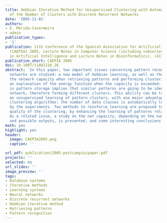 ```yaml
---
title: Hebbian Iterative Method for Unsupervised Clustering with Automatic Detection
  of the Number of Clusters with Discrete Recurrent Networks
date: '2005-11-01'
authors:
- E. Mérida-Casermeiro
- admin
publication_types: 
- '1'
publication: 11th Conference of the Spanish Association for Artificial Intelligence
  (CAEPIA) 2005, Lecture Notes in Computer Science (including subseries Lecture Notes
  in Artificial Intelligence and Lecture Notes in Bioinformatics), (4177), _pp. 241--250_
publication_short: CAEPIA 2005
doi: 10.1007/11881216_26
abstract: 'In this paper, two important issues concerning pattern recognition by neural
  networks are studied: a new model of hebbian learning, as well as the effect of
  the network capacity when retrieving patterns and performing clustering tasks. Particularly,
  an explanation of the energy function when the capacity is exceeded: the limitation
  in pattern storage implies that similar patterns are going to be identified by the
  network, therefore forming different clusters. This ability can be translated as
  an unsupervised learning of pattern clusters, with one major advantage over most
  clustering algorithms: the number of data classes is automatically learned, as confirmed
  by the experiments. Two methods to reinforce learning are proposed to improve the
  quality of the clustering, by enhancing the learning of patterns relationships.
  As a related issue, a study on the net capacity, depending on the number of neurons
  and possible outputs, is presented, and some interesting conclusions are commented.'
math: yes
highlight: yes
header:
  image: CAEPIA2005.png
  caption: ''

url_pdf: publication/2005-postcaepia/paper.pdf
projects: ''
selected: no
url_slides: ''
image_preview: ''
tags:
- Database systems
- Iterative methods
- Learning systems
- Neural networks
- Discrete recurrent networks
- Hebbian iterative method
- Retrieving patterns
- Pattern recognition
---
```

